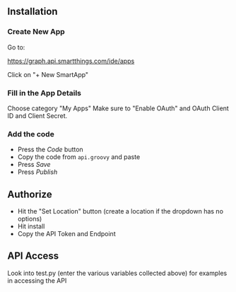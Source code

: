 

## Installation


### Create New App

Go to:

https://graph.api.smartthings.com/ide/apps

Click on "+ New SmartApp"

### Fill in the App Details
Choose category "My Apps"
Make sure to "Enable OAuth" and OAuth Client ID and Client Secret. 


### Add the code

* Press the *Code* button
* Copy the code from <code>api.groovy</code> and paste
* Press *Save*
* Press *Publish*


## Authorize

* Hit the "Set Location" button (create a location if the dropdown has no options)
* Hit install
* Copy the API Token and Endpoint



## API Access
Look into test.py (enter the various variables collected above) for examples in accessing the API